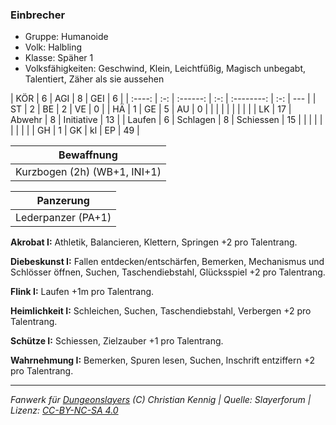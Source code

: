 ### Einbrecher

- Gruppe: Humanoide
- Volk: Halbling
- Klasse: Späher 1
- Volksfähigkeiten: Geschwind, Klein, Leichtfüßig, Magisch unbegabt, Talentiert, Zäher als sie aussehen

|  KÖR   |  6  |   AGI    |  8  |    GEI     |  6  |
| :----: | :-: | :------: | :-: | :--------: | :-: | --- |
|   ST   |  2  |    BE    |  2  |     VE     |  0  |
|   HÄ   |  1  |    GE    |  5  |     AU     |  0  |
|        |     |          |     |            |     |     |
|   LK   | 17  |  Abwehr  |  8  | Initiative | 13  |
| Laufen |  6  | Schlagen |  8  | Schiessen  | 15  |
|        |     |          |     |            |     |     |
|   GH   |  1  |    GK    | kl  |     EP     | 49  |

|          Bewaffnung          |
| :--------------------------: |
| Kurzbogen (2h) (WB+1, INI+1) |

|     Panzerung      |
| :----------------: |
| Lederpanzer (PA+1) |

**Akrobat I:** Athletik, Balancieren, Klettern, Springen +2 pro Talentrang.

**Diebeskunst I:** Fallen entdecken/entschärfen, Bemerken, Mechanismus und Schlösser öffnen, Suchen, Taschendiebstahl, Glücksspiel +2 pro Talentrang.

**Flink I:** Laufen +1m pro Talentrang.

**Heimlichkeit I:** Schleichen, Suchen, Taschendiebstahl, Verbergen +2 pro Talentrang.

**Schütze I:** Schiessen, Zielzauber +1 pro Talentrang.

**Wahrnehmung I:** Bemerken, Spuren lesen, Suchen, Inschrift entziffern +2 pro Talentrang.

---

_Fanwerk für [Dungeonslayers](https://www.dungeonslayers.net/) (C) Christian Kennig | Quelle: Slayerforum | Lizenz: [CC-BY-NC-SA 4.0](https://creativecommons.org/licenses/by-nc-sa/4.0/deed.de)_
